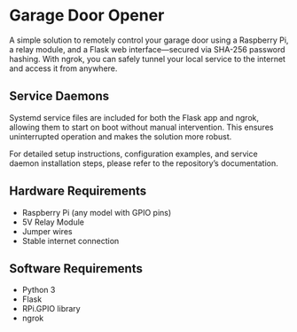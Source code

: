 # Garage Door Opener
A simple solution to remotely control your garage door using a Raspberry Pi, a relay module, and a Flask web interface—secured via SHA-256 password hashing. With ngrok, you can safely tunnel your local service to the internet and access it from anywhere.

## Service Daemons
Systemd service files are included for both the Flask app and ngrok, allowing them to start on boot without manual intervention. This ensures uninterrupted operation and makes the solution more robust.

For detailed setup instructions, configuration examples, and service daemon installation steps, please refer to the repository’s documentation.

## Hardware Requirements

- Raspberry Pi (any model with GPIO pins)
- 5V Relay Module
- Jumper wires
- Stable internet connection

## Software Requirements

- Python 3
- Flask
- RPi.GPIO library
- ngrok
